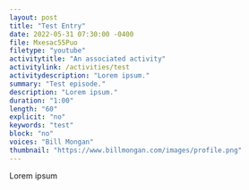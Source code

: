 ```yaml
---
layout: post
title: "Test Entry"
date: 2022-05-31 07:30:00 -0400
file: Mxesac55Puo
filetype: "youtube"
activitytitle: "An associated activity"
activitylink: /activities/test
activitydescription: "Lorem ipsum."
summary: "Test episode."
description: "Lorem ipsum."
duration: "1:00" 
length: "60"
explicit: "no" 
keywords: "test"
block: "no" 
voices: "Bill Mongan"
thumbnail: "https://www.billmongan.com/images/profile.png"
---
```


Lorem ipsum
